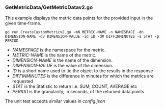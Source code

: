 ### GetMetricData/GetMetricDatav2.go

This example displays the metric data points for the provided input in the given time-frame.

`go run CreateCustomMetricv2.go -mN METRIC-NAME -n NAMESPACE -dn DIMENSION-NAME -dv DIMENSION-VALUE -id ID -dM DIFFINMINUTES -s STAT -p PERIOD`

- _NAMESPACE_ is the namespace for the metric.
- _METRIC-NAME_ is the name of the metric.
- _DIMENSION-NAME_ is the name of the dimension.
- _DIMENSION-VALUE_ is the value of the dimension.
- _ID_ is a short name used to tie the object to the results in the response
- _DIFFINMINUTES_ is the difference in minutes for which the metrics are requested
- _STAT_ is the Statistic to return i.e. SUM, COUNT, AVERAGE etc
- _PERIOD_ is the granularity, in seconds, of the returned data points

The unit test accepts similar values in _config.json_
